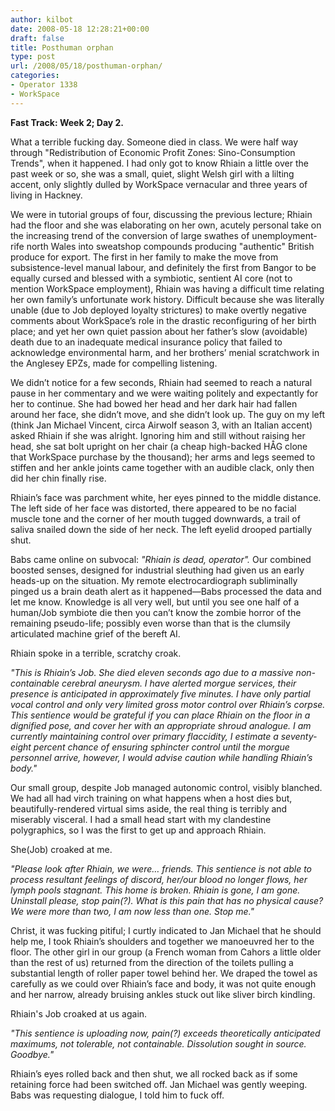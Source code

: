 ```yaml
---
author: kilbot
date: 2008-05-18 12:28:21+00:00
draft: false
title: Posthuman orphan
type: post
url: /2008/05/18/posthuman-orphan/
categories:
- Operator 1338
- WorkSpace
---
```


**Fast Track: Week 2; Day 2.**

What a terrible fucking day. Someone died in class. We were half way through "Redistribution of Economic Profit Zones: Sino-Consumption Trends", when it happened. I had only got to know Rhiain a little over the past week or so, she was a small, quiet, slight Welsh girl with a lilting accent, only slightly dulled by WorkSpace vernacular and three years of living in Hackney.

We were in tutorial groups of four, discussing the previous lecture; Rhiain had the floor and she was elaborating on her own, acutely personal take on the increasing trend of the conversion of large swathes of unemployment-rife north Wales into sweatshop compounds producing "authentic" British produce for export. The first in her family to make the move from subsistence-level manual labour, and definitely the first from Bangor to be equally cursed and blessed with a symbiotic, sentient AI core (not to mention WorkSpace employment), Rhiain was having a difficult time relating her own family’s unfortunate work history. Difficult because she was literally unable (due to Job deployed loyalty strictures) to make overtly negative comments about WorkSpace’s role in the drastic reconfiguring of her birth place; and yet her own quiet passion about her father’s slow (avoidable) death due to an inadequate medical insurance policy that failed to acknowledge environmental harm, and her brothers’ menial scratchwork in the Anglesey EPZs, made for compelling listening.

We didn’t notice for a few seconds, Rhiain had seemed to reach a natural pause in her commentary and we were waiting politely and expectantly for her to continue. She had bowed her head and her dark hair had fallen around her face, she didn’t move, and she didn’t look up. The guy on my left (think Jan Michael Vincent, circa Airwolf season 3, with an Italian accent) asked Rhiain if she was alright. Ignoring him and still without raising her head, she sat bolt upright on her chair (a cheap high-backed HÅG clone that WorkSpace purchase by the thousand); her arms and legs seemed to stiffen and her ankle joints came together with an audible clack, only then did her chin finally rise.

Rhiain’s face was parchment white, her eyes pinned to the middle distance. The left side of her face was distorted, there appeared to be no facial muscle tone and the corner of her mouth tugged downwards, a trail of saliva snailed down the side of her neck. The left eyelid drooped partially shut.

Babs came online on subvocal: _"Rhiain is dead, operator"._ Our combined boosted senses, designed for industrial sleuthing had given us an early heads-up on the situation. My remote electrocardiograph subliminally pinged us a brain death alert as it happened—Babs processed the data and let me know. Knowledge is all very well, but until you see one half of a human/Job symbiote die then you can’t know the zombie horror of the remaining pseudo-life; possibly even worse than that is the clumsily articulated machine grief of the bereft AI.

Rhiain spoke in a terrible, scratchy croak.

_"This is Rhiain’s Job. She died eleven seconds ago due to a massive non-containable cerebral aneurysm. I have alerted morgue services, their presence is anticipated in approximately five minutes. I have only partial vocal control and only very limited gross motor control over Rhiain’s corpse. This sentience would be grateful if you can place Rhiain on the floor in a dignified pose, and cover her with an appropriate shroud analogue. I am currently maintaining control over primary flaccidity, I estimate a seventy-eight percent chance of ensuring sphincter control until the morgue personnel arrive, however, I would advise caution while handling Rhiain’s body."_

Our small group, despite Job managed autonomic control, visibly blanched. We had all had virch training on what happens when a host dies but, beautifully-rendered virtual sims aside, the real thing is terribly and miserably visceral. I had a small head start with my clandestine polygraphics, so I was the first to get up and approach Rhiain.

She(Job) croaked at me.

_"Please look after Rhiain, we were… friends. This sentience is not able to process resultant feelings of discord, her/our blood no longer flows, her lymph pools stagnant. This home is broken. Rhiain is gone, I am gone. Uninstall please, stop pain(?). What is this pain that has no physical cause? We were more than two, I am now less than one. Stop me."_

Christ, it was fucking pitiful; I curtly indicated to Jan Michael that he should help me, I took Rhiain’s shoulders and together we manoeuvred her to the floor. The other girl in our group (a French woman from Cahors a little older than the rest of us) returned from the direction of the toilets pulling a substantial length of roller paper towel behind her. We draped the towel as carefully as we could over Rhiain’s face and body, it was not quite enough and her narrow, already bruising ankles stuck out like sliver birch kindling.

Rhiain's Job croaked at us again.

_"This sentience is uploading now, pain(?) exceeds theoretically anticipated maximums, not tolerable, not containable. Dissolution sought in source. Goodbye."_

Rhiain’s eyes rolled back and then shut, we all rocked back as if some retaining force had been switched off. Jan Michael was gently weeping. Babs was requesting dialogue, I told him to fuck off.

